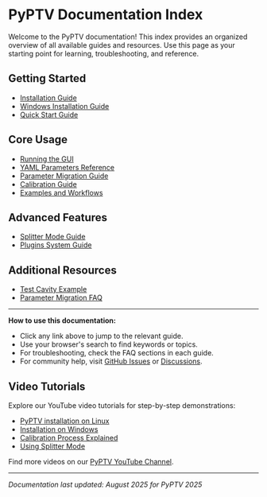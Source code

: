 # PyPTV Documentation Index

Welcome to the PyPTV documentation! This index provides an organized overview of all available guides and resources. Use this page as your starting point for learning, troubleshooting, and reference.

## Getting Started
- [Installation Guide](installation.md)
- [Windows Installation Guide](windows-installation.md)
- [Quick Start Guide](quick-start.md)

## Core Usage
- [Running the GUI](running-gui.md)
- [YAML Parameters Reference](yaml-parameters.md)
- [Parameter Migration Guide](parameter-migration.md)
- [Calibration Guide](calibration.md)
- [Examples and Workflows](examples.md)

## Advanced Features
- [Splitter Mode Guide](splitter-mode.md)
- [Plugins System Guide](plugins.md)


## Additional Resources
- [Test Cavity Example](examples.md#test-cavity)
- [Parameter Migration FAQ](parameter-migration.md#common-migration-issues)

---

**How to use this documentation:**
- Click any link above to jump to the relevant guide.
- Use your browser's search to find keywords or topics.
- For troubleshooting, check the FAQ sections in each guide.
- For community help, visit [GitHub Issues](https://github.com/openptv/pyptv/issues) or [Discussions](https://github.com/openptv/pyptv/discussions).


## Video Tutorials

Explore our YouTube video tutorials for step-by-step demonstrations:

- [PyPTV installation on Linux](https://youtu.be/mlpaJ64t3Kw)
- [Installation on Windows](https://youtu.be/kWREmrGa7Z8)
- [Calibration Process Explained]()
- [Using Splitter Mode](https://youtu.be/FYZGZlL1yqs?si=4shcdja9CK3SEXGJ)

Find more videos on our [PyPTV YouTube Channel](https://www.youtube.com/@openptv1113).

---

*Documentation last updated: August 2025 for PyPTV 2025*
